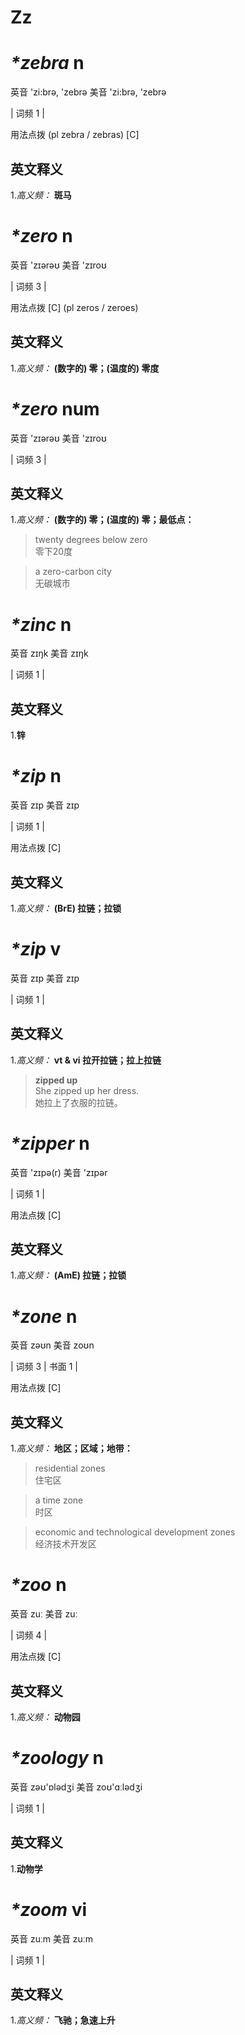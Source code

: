 # Zz

# ***\*zebra*** n
英音 'zi:brə, 'zebrə     美音 'zi:brə, 'zebrə  

| 词频 1 |  

用法点拨  (pl zebra / zebras) [C]

英文释义
---
1.*高义频：* **斑马**  


# ***\*zero*** n
英音 'zɪərəʊ     美音 'zɪroʊ  

| 词频 3 |  

用法点拨  [C] (pl zeros / zeroes)

英文释义
---
1.*高义频：* **(数字的) 零；(温度的) 零度**  


# ***\*zero*** num
英音 'zɪərəʊ     美音 'zɪroʊ  

| 词频 3 |  

英文释义
---
1.*高义频：* **(数字的) 零；(温度的) 零；最低点：**  

 > twenty degrees below zero  
 > 零下20度  

 > a zero-carbon city   
 > 无碳城市  


# ***\*zinc*** n
英音 zɪŋk     美音 zɪŋk  

| 词频 1 |  

英文释义
---
1.**锌**  


# ***\*zip*** n
英音 zɪp     美音 zɪp  

| 词频 1 |  

用法点拨  [C]

英文释义
---
1.*高义频：* **(BrE) 拉链；拉锁**  


# ***\*zip*** v
英音 zɪp     美音 zɪp  

| 词频 1 |  

英文释义
---
1.*高义频：* **vt & vi 拉开拉链；拉上拉链**  

 > **zipped up**  
 > She zipped up her dress.   
 > 她拉上了衣服的拉链。  


# ***\*zipper*** n
英音 'zɪpə(r)     美音 'zɪpər  

| 词频 1 |  

用法点拨  [C]

英文释义
---
1.*高义频：* **(AmE) 拉链；拉锁**  


# ***\*zone*** n
英音 zəʊn     美音 zoʊn  

| 词频 3 | 书面 1 |  

用法点拨  [C]

英文释义
---
1.*高义频：* **地区；区域；地带：**  

 > residential zones   
 > 住宅区  

 > a time zone   
 > 时区  

 > economic and technological development zones   
 > 经济技术开发区  


# ***\*zoo*** n
英音 zuː     美音 zuː  

| 词频 4 |  

用法点拨  [C]

英文释义
---
1.*高义频：* **动物园**  


# ***\*zoology*** n
英音 zəʊ'ɒlədʒi     美音 zoʊ'ɑːlədʒi  

| 词频 1 |  

英文释义
---
1.**动物学**  


# ***\*zoom*** vi
英音 zuːm     美音 zuːm  

| 词频 1 |  

英文释义
---
1.*高义频：* **飞驰；急速上升**  


